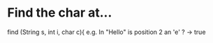 # Find the char at...

find (String s, int i, char c){
e.g. In "Hello" is position 2 an 'e' ? -> true